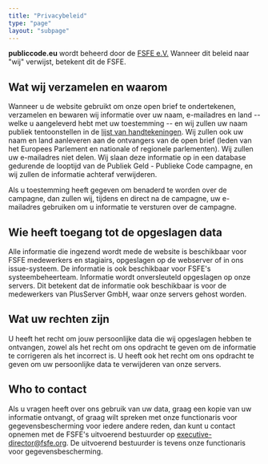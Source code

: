 ```yaml
---
title: "Privacybeleid"
type: "page"
layout: "subpage"
---
```


**publiccode.eu** wordt beheerd door de
[FSFE e.V.](https://fsfe.org/about/legal/imprint.html)
Wanneer dit beleid naar "wij" verwijst, betekent dit de FSFE.

## Wat wij verzamelen en waarom

Wanneer u de website gebruikt om onze open brief te ondertekenen, verzamelen en
bewaren wij informatie over uw naam, e-mailadres en land -- welke u aangeleverd
hebt met uw toestemming -- en wij zullen uw naam publiek tentoonstellen in de
[lijst van handtekeningen](/openletter/all-signatures). Wij zullen ook uw naam
en land aanleveren aan de ontvangers van de open brief (leden van het Europees
Parlement en nationale of regionele parlementen). Wij zullen uw e-mailadres niet
delen. Wij slaan deze informatie op in een database gedurende de looptijd van de
Publiek Geld - Publieke Code campagne, en wij zullen de informatie achteraf
verwijderen.

Als u toestemming heeft gegeven om benaderd te worden over de campagne, dan
zullen wij, tijdens en direct na de campagne, uw e-mailadres gebruiken om u
informatie te versturen over de campagne.

## Wie heeft toegang tot de opgeslagen data

Alle informatie die ingezend wordt mede de website is beschikbaar voor FSFE
medewerkers en stagiairs, opgeslagen op de webserver of in ons issue-systeem.
De informatie is ook beschikbaar voor FSFE's systeembeheerteam.  Informatie
wordt onversleuteld opgeslagen op onze servers.  Dit betekent dat de informatie
ook beschikbaar is voor de medewerkers van PlusServer GmbH, waar onze servers
gehost worden.


## Wat uw rechten zijn

U heeft het recht om jouw persoonlijke data die wij opgeslagen hebben te
ontvangen, zowel als het recht om ons opdracht te geven om de informatie te
corrigeren als het incorrect is. U heeft ook het recht om ons opdracht te geven
om uw persoonlijke data te verwijderen van onze servers.

## Who to contact

Als u vragen heeft over ons gebruik van uw data, graag een kopie van uw
informatie ontvangt, of graag wilt spreken met onze functionaris voor
gegevensbescherming voor iedere andere reden, dan kunt u contact opnemen met de
FSFE's uitvoerend bestuurder op
[executive-director@fsfe.org](mailto:executive-director@fsfe.org). De uitvoerend
bestuurder is tevens onze functionaris voor gegevensbescherming.
